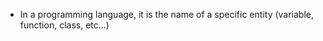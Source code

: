 - In a programming language, it is the name of a specific entity (variable, function, class, etc...)